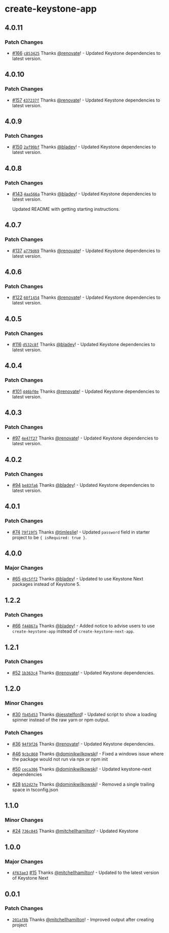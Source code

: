 # create-keystone-app

## 4.0.11

### Patch Changes

- [#166](https://github.com/keystonejs/create-keystone-app/pull/166) [`c853425`](https://github.com/keystonejs/create-keystone-app/commit/c8534250489c33e40323a69c41e644d7199f7329) Thanks [@renovate](https://github.com/apps/renovate)! - Updated Keystone dependencies to latest version.

## 4.0.10

### Patch Changes

- [#157](https://github.com/keystonejs/create-keystone-app/pull/157) [`437237f`](https://github.com/keystonejs/create-keystone-app/commit/437237f671ae40fdbd1bed19ebc272cbb31cbfe6) Thanks [@renovate](https://github.com/apps/renovate)! - Updated Keystone dependencies to latest version.

## 4.0.9

### Patch Changes

- [#150](https://github.com/keystonejs/create-keystone-app/pull/150) [`2af99bf`](https://github.com/keystonejs/create-keystone-app/commit/2af99bf669114eb3cd562abb707729a24aee533e) Thanks [@bladey](https://github.com/bladey)! - Updated Keystone dependencies to latest version.

## 4.0.8

### Patch Changes

- [#143](https://github.com/keystonejs/create-keystone-app/pull/143) [`4aa566a`](https://github.com/keystonejs/create-keystone-app/commit/4aa566a8c2dccfab1264518f90d62899b467f15d) Thanks [@bladey](https://github.com/bladey)! - Updated Keystone dependencies to latest version.

  Updated README with getting starting instructions.

## 4.0.7

### Patch Changes

- [#137](https://github.com/keystonejs/create-keystone-app/pull/137) [`a779d69`](https://github.com/keystonejs/create-keystone-app/commit/a779d691f385d152478d49a5f01ceb1bc0cc69ac) Thanks [@renovate](https://github.com/apps/renovate)! - Updated Keystone dependencies to latest version.

## 4.0.6

### Patch Changes

- [#122](https://github.com/keystonejs/create-keystone-app/pull/122) [`60f1454`](https://github.com/keystonejs/create-keystone-app/commit/60f1454e354f37a587a75d7cb54c165862fc392d) Thanks [@renovate](https://github.com/apps/renovate)! - Updated Keystone dependencies to latest version.

## 4.0.5

### Patch Changes

- [#116](https://github.com/keystonejs/create-keystone-app/pull/116) [`d532c8f`](https://github.com/keystonejs/create-keystone-app/commit/d532c8fcc243fd4d37d45a47eb4a1c7698fca494) Thanks [@bladey](https://github.com/bladey)! - Updated Keystone dependencies to latest version.

## 4.0.4

### Patch Changes

- [#101](https://github.com/keystonejs/create-keystone-app/pull/101) [`446bf0e`](https://github.com/keystonejs/create-keystone-app/commit/446bf0e745e30d814a438c81eb8f7dd275174ff9) Thanks [@renovate](https://github.com/apps/renovate)! - Updated Keystone dependencies to latest version.

## 4.0.3

### Patch Changes

- [#97](https://github.com/keystonejs/create-keystone-app/pull/97) [`4e47f27`](https://github.com/keystonejs/create-keystone-app/commit/4e47f27aa9f5925b6346960ee080758c8bfe34df) Thanks [@renovate](https://github.com/apps/renovate)! - Updated Keystone dependencies to latest version.

## 4.0.2

### Patch Changes

- [#94](https://github.com/keystonejs/create-keystone-app/pull/94) [`be83fa6`](https://github.com/keystonejs/create-keystone-app/commit/be83fa60e004a2f11e65a0bc553312732912a828) Thanks [@bladey](https://github.com/bladey)! - Updated Keystone dependencies to latest version.

## 4.0.1

### Patch Changes

- [#74](https://github.com/keystonejs/create-keystone-app/pull/74) [`79f19f5`](https://github.com/keystonejs/create-keystone-app/commit/79f19f51a6648941c15ac4f03bc0807a5670cb55) Thanks [@timleslie](https://github.com/timleslie)! - Updated `password` field in starter project to be `{ isRequired: true }`.

## 4.0.0

### Major Changes

- [#65](https://github.com/keystonejs/create-keystone-next-app/pull/65) [`49c5ff2`](https://github.com/keystonejs/create-keystone-next-app/commit/49c5ff2d9892de0692a05a1f1dc01501f2979bc8) Thanks [@bladey](https://github.com/bladey)! - Updated to use Keystone Next packages instead of Keystone 5.

## 1.2.2

### Patch Changes

- [#66](https://github.com/keystonejs/create-keystone-next-app/pull/66) [`f44867a`](https://github.com/keystonejs/create-keystone-next-app/commit/f44867a56626824e96a2135b2ec1eee07da9fde5) Thanks [@bladey](https://github.com/bladey)! - Added notice to advise users to use `create-keystone-app` instead of `create-keystone-next-app`.

## 1.2.1

### Patch Changes

- [#52](https://github.com/keystonejs/create-keystone-next-app/pull/52) [`1b363c4`](https://github.com/keystonejs/create-keystone-next-app/commit/1b363c41cd96299e68cd3d9db3be94b13a7844e5) Thanks [@renovate](https://github.com/apps/renovate)! - Updated Keystone dependencies.

## 1.2.0

### Minor Changes

- [#30](https://github.com/keystonejs/create-keystone-next-app/pull/30) [`fb45d53`](https://github.com/keystonejs/create-keystone-next-app/commit/fb45d53445ba2ec1fb30680e90c293d40c293d00) Thanks [@jesstelford](https://github.com/jesstelford)! - Updated script to show a loading spinner instead of the raw yarn or npm output.

### Patch Changes

- [#36](https://github.com/keystonejs/create-keystone-next-app/pull/36) [`94f9f26`](https://github.com/keystonejs/create-keystone-next-app/commit/94f9f267eea6862605ca443a83997062eeeb6b92) Thanks [@renovate](https://github.com/apps/renovate)! - Updated Keystone dependencies.

* [#46](https://github.com/keystonejs/create-keystone-next-app/pull/46) [`9cbc860`](https://github.com/keystonejs/create-keystone-next-app/commit/9cbc8608c42c4406e574dad12e2f871754ff5450) Thanks [@dominikwilkowski](https://github.com/dominikwilkowski)! - Fixed a windows issue where the package would not run via npx or npm init

- [#50](https://github.com/keystonejs/create-keystone-next-app/pull/50) [`ceca306`](https://github.com/keystonejs/create-keystone-next-app/commit/ceca306853469eda199dc3d7b1c8ee411f414e9b) Thanks [@dominikwilkowski](https://github.com/dominikwilkowski)! - Updated keystone-next dependencies

* [#28](https://github.com/keystonejs/create-keystone-next-app/pull/28) [`b52d27e`](https://github.com/keystonejs/create-keystone-next-app/commit/b52d27e4d2ad447cf4a5a268c6ccda65723d8d2f) Thanks [@dominikwilkowski](https://github.com/dominikwilkowski)! - Removed a single trailing space in tsconfig.json

## 1.1.0

### Minor Changes

- [#24](https://github.com/keystonejs/create-keystone-next-app/pull/24) [`736c845`](https://github.com/keystonejs/create-keystone-next-app/commit/736c845d677e8520cb2263b5ae9122c1cc1590bf) Thanks [@mitchellhamilton](https://github.com/mitchellhamilton)! - Updated Keystone

## 1.0.0

### Major Changes

- [`4f63ae3`](https://github.com/keystonejs/create-keystone-next-app/commit/4f63ae383f1995ba7494390717f628bed135d7b0) [#15](https://github.com/keystonejs/create-keystone-next-app/pull/15) Thanks [@mitchellhamilton](https://github.com/mitchellhamilton)! - Updated to the latest version of Keystone Next

## 0.0.1

### Patch Changes

- [`201af8b`](https://github.com/keystonejs/create-keystone-next-app/commit/201af8b9b96edf5f63cf36c1540393f34fe06848) Thanks [@mitchellhamilton](https://github.com/mitchellhamilton)! - Improved output after creating project

